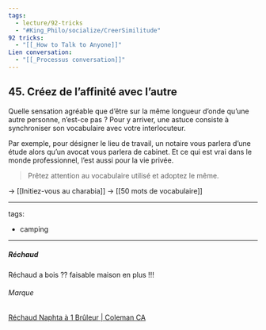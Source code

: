 ```yaml
---
tags:
  - lecture/92-tricks
  - "#King_Philo/socialize/CreerSimilitude"
92 tricks:
  - "[[_How to Talk to Anyone]]"
Lien conversation:
  - "[[_Processus conversation]]"
---
```



## 45. Créez de l’affinité avec l’autre

Quelle sensation agréable que d’être sur la même longueur d’onde qu’une autre personne, n’est-ce pas ? Pour y arriver, une astuce consiste à synchroniser son vocabulaire avec votre interlocuteur. 

Par exemple, pour désigner le lieu de travail, un notaire vous parlera d’une étude alors qu’un avocat vous parlera de cabinet. Et ce qui est vrai dans le monde professionnel, l’est aussi pour la vie privée. 

> Prêtez attention au vocabulaire utilisé et adoptez le même.

-> [[Initiez-vous au charabia]]
-> [[50 mots de vocabulaire]]

---
tags:
  - camping
---


##### Réchaud
Réchaud a bois ?? faisable maison en plus !!!


###### Marque
[Réchaud Naphta à 1 Brûleur | Coleman CA](https://www.colemancanada.ca/fr/r%C3%A9chauds-et-grils/r%C3%A9chauds-%C3%A0-1%C2%A0br%C3%BBleur/r%C3%A9chaud-naphta-%C3%A0-1-br%C3%BBleur/SAP_3000002553.html)